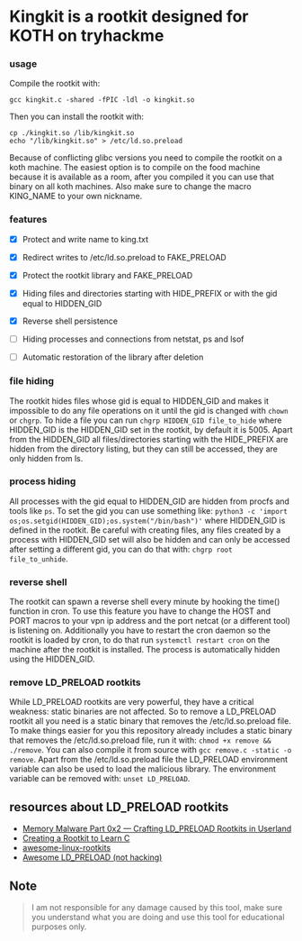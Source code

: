 # Kingkit is a rootkit designed for KOTH on tryhackme

### usage

Compile the rootkit with:
```
gcc kingkit.c -shared -fPIC -ldl -o kingkit.so
```
Then you can install the rootkit with:
```
cp ./kingkit.so /lib/kingkit.so
echo "/lib/kingkit.so" > /etc/ld.so.preload
```
Because of conflicting glibc versions you need to compile the rootkit on a koth machine. The easiest option is to compile on the food machine because it is available as a room, after you compiled it you can use that binary on all koth machines. Also make sure to change the macro KING_NAME to your own nickname.


### features
* [x] Protect and write name to king.txt
* [x] Redirect writes to /etc/ld.so.preload to FAKE_PRELOAD
* [x] Protect the rootkit library and FAKE_PRELOAD
* [x] Hiding files and directories starting with HIDE_PREFIX or with the gid equal to HIDDEN_GID
* [x] Reverse shell persistence
* [ ] Hiding processes and connections from netstat, ps and lsof
* [ ] Automatic restoration of the library after deletion


### file hiding
The rootkit hides files whose gid is equal to HIDDEN_GID and makes it impossible to do any file operations on it until the gid is changed with `chown` or `chgrp`. To hide a file you can run `chgrp HIDDEN_GID file_to_hide` where HIDDEN_GID is the HIDDEN_GID set in the rootkit, by default it is 5005. Apart from the HIDDEN_GID all files/directories starting with the HIDE_PREFIX are hidden from the directory listing, but they can still be accessed, they are only hidden from ls.


### process hiding
All processes with the gid equal to HIDDEN_GID are hidden from procfs and tools like `ps`. To set the gid you can use something like: `python3 -c 'import os;os.setgid(HIDDEN_GID);os.system("/bin/bash")'` where HIDDEN_GID is defined in the rootkit. Be careful with creating files, any files created by a process with HIDDEN_GID set will also be hidden and can only be accessed after setting a different gid, you can do that with: `chgrp root file_to_unhide`.


### reverse shell
The rootkit can spawn a reverse shell every minute by hooking the time() function in cron. To use this feature you have to change the HOST and PORT macros to your vpn ip address and the port netcat (or a different tool) is listening on. Additionally you have to restart the cron daemon so the rootkit is loaded by cron, to do that run `systemctl restart cron` on the machine after the rootkit is installed. The process is automatically hidden using the HIDDEN_GID.


### remove LD_PRELOAD rootkits
While LD_PRELOAD rootkits are very powerful, they have a critical weakness: static binaries are not affected. So to remove a LD_PRELOAD rootkit all you need is a static binary that removes the /etc/ld.so.preload file. To make things easier for you this repository already includes a static binary that removes the /etc/ld.so.preload file, run it with: `chmod +x remove && ./remove`. You can also compile it from source with `gcc remove.c -static -o remove`. Apart from the /etc/ld.so.preload file the LD_PRELOAD environment variable can also be used to load the malicious library. The environment variable can be removed with: `unset LD_PRELOAD`.


## resources about LD_PRELOAD rootkits

* [Memory Malware Part 0x2 — Crafting LD_PRELOAD Rootkits in Userland](https://compilepeace.medium.com/memory-malware-part-0x2-writing-userland-rootkits-via-ld-preload-30121c8343d5)
* [Creating a Rootkit to Learn C](https://h0mbre.github.io/Learn-C-By-Creating-A-Rootkit/)
* [awesome-linux-rootkits](https://github.com/milabs/awesome-linux-rootkits)
* [Awesome LD_PRELOAD (not hacking)](https://github.com/gaul/awesome-ld-preload)


## Note

> I am not responsible for any damage caused by this tool, make sure you understand what you are doing and use this tool for educational purposes only.
